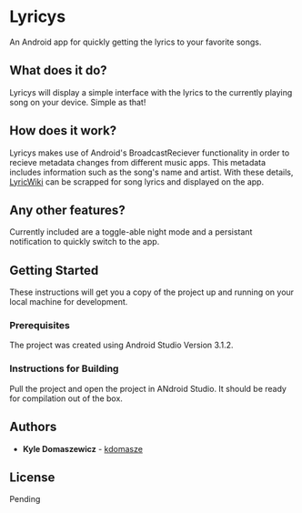 # Lyricys

An Android app for quickly getting the lyrics to your favorite songs.

## What does it do?

Lyricys will display a simple interface with the lyrics to the currently playing song on your device. Simple as that!

## How does it work?

Lyricys makes use of Android's BroadcastReciever functionality in order to recieve metadata changes from different music apps. 
This metadata includes information such as the song's name and artist. 
With these details, [LyricWiki](http://lyrics.wikia.com/wiki/LyricWiki) can be scrapped for song lyrics and displayed on the app.

## Any other features?

Currently included are a toggle-able night mode and a persistant notification to quickly switch to the app.

## Getting Started

These instructions will get you a copy of the project up and running on your local machine for development.

### Prerequisites

The project was created using Android Studio Version 3.1.2.

### Instructions for Building

Pull the project and open the project in ANdroid Studio. It should be ready for compilation out of the box.

## Authors

* **Kyle Domaszewicz** - [kdomasze](https://github.com/kdomasze)

## License

Pending
